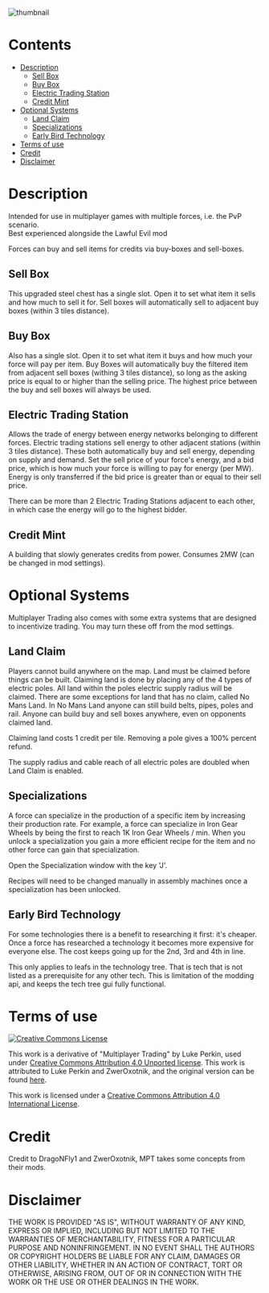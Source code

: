 
![thumbnail](https://github.com/ZwerOxotnik/multiplayertrading/blob/0.17/thumbnail.png?raw=true)

# Contents

* [Description](#description)
    * [Sell Box](#sell-box)
    * [Buy Box](#buy-box)
    * [Electric Trading Station](#electric-trading-station)
    * [Credit Mint](#credit-mint)
* [Optional Systems](#credit-mint)
    * [Land Claim](#land-claim)
    * [Specializations](#specializations)
    * [Early Bird Technology](#early-bird-technology)
* [Terms of use](#terms-of-use)
* [Credit](#credit)
* [Disclaimer](#disclaimer)

# Description

Intended for use in multiplayer games with multiple forces, i.e. the PvP scenario.\
Best experienced alongside the Lawful Evil mod

Forces can buy and sell items for credits via buy-boxes and sell-boxes.

## <a name="sell-box"></a> Sell Box

This upgraded steel chest has a single slot. Open it to set what item it sells and how much to sell it for. Sell boxes will automatically sell to adjacent buy boxes (within 3 tiles distance).

## <a name="buy-box"></a> Buy Box

Also has a single slot. Open it to set what item it buys and how much your force will pay per item. Buy Boxes will automatically buy the filtered item from adjacent sell boxes (withing 3 tiles distance), so long as the asking price is equal to or higher than the selling price. The highest price between the buy and sell boxes will always be used.

## <a name="electric-trading-station"></a> Electric Trading Station

Allows the trade of energy between energy networks belonging to different forces. Electric trading stations sell energy to other adjacent stations (within 3 tiles distance). These both automatically buy and sell energy, depending on supply and demand. Set the sell price of your force's energy, and a bid price, which is how much your force is willing to pay for energy (per MW). Energy is only transferred if the bid price is greater than or equal to their sell price.

There can be more than 2 Electric Trading Stations adjacent to each other, in which case the energy will go to the highest bidder.

## <a name="credit-mint"></a> Credit Mint

A building that slowly generates credits from power. Consumes 2MW (can be changed in mod settings).

# <a name="optional-systems"></a> Optional Systems

Multiplayer Trading also comes with some extra systems that are designed to incentivize trading. You may turn these off from the mod settings.

## <a name="land-claim"></a> Land Claim

Players cannot build anywhere on the map. Land must be claimed before things can be built. Claiming land is done by placing any of the 4 types of electric poles. All land within the poles electric supply radius will be claimed. There are some exceptions for land that has no claim, called No Mans Land. In No Mans Land anyone can still build belts, pipes, poles and rail. Anyone can build buy and sell boxes anywhere, even on opponents claimed land.

Claiming land costs 1 credit per tile. Removing a pole gives a 100% percent refund.

The supply radius and cable reach of all electric poles are doubled when Land Claim is enabled.

## Specializations

A force can specialize in the production of a specific item by increasing their production rate. For example, a force can specialize in Iron Gear Wheels by being the first to reach 1K Iron Gear Wheels / min. When you unlock a specialization you gain a more efficient recipe for the item and no other force can gain that specialization.

Open the Specialization window with the key 'J'.

Recipes will need to be changed manually in assembly machines once a specialization has been unlocked.

## <a name="early-bird-technology"></a> Early Bird Technology

For some technologies there is a benefit to researching it first: it's cheaper. Once a force has researched a technology it becomes more expensive for everyone else. The cost keeps going up for the 2nd, 3rd and 4th in line.

This only applies to leafs in the technology tree. That is tech that is not listed as a prerequisite for any other tech. This is limitation of the modding api, and keeps the tech tree gui fully functional.

# <a name="terms-of-use"></a> Terms of use

[![Creative Commons License](https://licensebuttons.net/l/by/4.0/88x31.png)](https://creativecommons.org/licenses/by/4.0/)

This work is a derivative of "Multiplayer Trading" by Luke Perkin, used under [Creative Commons Attribution 4.0 Unported license](https://creativecommons.org/licenses/by/4.0/). This work is attributed to Luke Perkin and ZwerOxotnik, and the original version can be found [here](https://mods.factorio.com/mod/multiplayertrading).

This work is licensed under a [Creative Commons Attribution 4.0 International License](/LICENSE).

# Credit

Credit to DragoNFly1 and ZwerOxotnik, MPT takes some concepts from their mods.

# Disclaimer

THE WORK IS PROVIDED "AS IS", WITHOUT WARRANTY OF ANY KIND, EXPRESS OR
IMPLIED, INCLUDING BUT NOT LIMITED TO THE WARRANTIES OF MERCHANTABILITY,
FITNESS FOR A PARTICULAR PURPOSE AND NONINFRINGEMENT. IN NO EVENT SHALL THE
AUTHORS OR COPYRIGHT HOLDERS BE LIABLE FOR ANY CLAIM, DAMAGES OR OTHER
LIABILITY, WHETHER IN AN ACTION OF CONTRACT, TORT OR OTHERWISE, ARISING FROM,
OUT OF OR IN CONNECTION WITH THE WORK OR THE USE OR OTHER DEALINGS IN THE
WORK.
